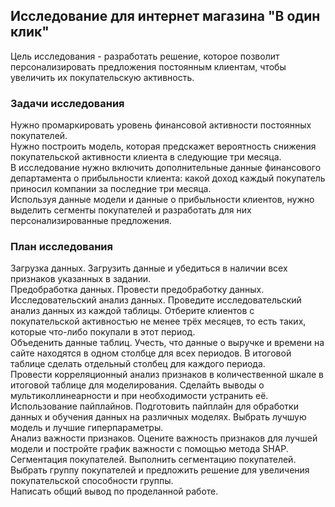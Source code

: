## Исследование для интернет магазина "В один клик"
Цель исследования - разработать решение, которое позволит персонализировать предложения постоянным клиентам, чтобы увеличить их покупательскую активность.

### Задачи исследования

Нужно промаркировать уровень финансовой активности постоянных покупателей.  
Нужно построить модель, которая предскажет вероятность снижения покупательской активности клиента в следующие три месяца.  
В исследование нужно включить дополнительные данные финансового департамента о прибыльности клиента: какой доход каждый покупатель приносил компании за последние три месяца.  
Используя данные модели и данные о прибыльности клиентов, нужно выделить сегменты покупателей и разработать для них персонализированные предложения.  

### План исследования

Загрузка данных. Загрузить данные и убедиться в наличии всех признаков указанных в задании.  
Предобработка данных. Провести предобработку данных.  
Исследовательский анализ данных. Проведите исследовательский анализ данных из каждой таблицы. Отберите клиентов с покупательской активностью не менее трёх месяцев, то есть таких, которые что-либо покупали в этот период.  
Объеденить данные таблиц. Учесть, что данные о выручке и времени на сайте находятся в одном столбце для всех периодов. В итоговой таблице сделать отдельный столбец для каждого периода.  
Провести корреляционный анализ признаков в количественной шкале в итоговой таблице для моделирования. Сделайть выводы о мультиколлинеарности и при необходимости устранить её.  
Использование пайплайнов. Подготовить пайплайн для обработки данных и обучения данных на различных моделях. Выбрать лучшую модель и лучшие гиперпараметры.  
Анализ важности признаков. Оцените важность признаков для лучшей модели и постройте график важности с помощью метода SHAP.  
Сегментация покупателей. Выполнить сегментацию покупателей. Выбрать группу покупателей и предложить решение для увеличения покупательской способности группы.  
Написать общий вывод по проделанной работе.
